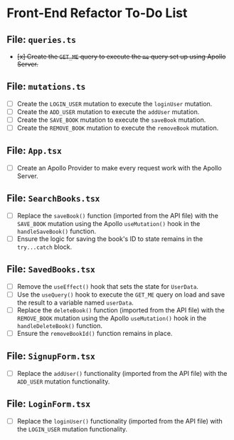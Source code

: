 # Front-End Refactor To-Do List

## **File: `queries.ts`**
- ~~[x] Create the `GET_ME` query to execute the `me` query set up using Apollo Server.~~

## **File: `mutations.ts`**
- [ ] Create the `LOGIN_USER` mutation to execute the `loginUser` mutation.
- [ ] Create the `ADD_USER` mutation to execute the `addUser` mutation.
- [ ] Create the `SAVE_BOOK` mutation to execute the `saveBook` mutation.
- [ ] Create the `REMOVE_BOOK` mutation to execute the `removeBook` mutation.

## **File: `App.tsx`**
- [ ] Create an Apollo Provider to make every request work with the Apollo Server.

## **File: `SearchBooks.tsx`**
- [ ] Replace the `saveBook()` function (imported from the API file) with the `SAVE_BOOK` mutation using the Apollo `useMutation()` hook in the `handleSaveBook()` function.
- [ ] Ensure the logic for saving the book's ID to state remains in the `try...catch` block.

## **File: `SavedBooks.tsx`**
- [ ] Remove the `useEffect()` hook that sets the state for `UserData`.
- [ ] Use the `useQuery()` hook to execute the `GET_ME` query on load and save the result to a variable named `userData`.
- [ ] Replace the `deleteBook()` function (imported from the API file) with the `REMOVE_BOOK` mutation using the Apollo `useMutation()` hook in the `handleDeleteBook()` function.
- [ ] Ensure the `removeBookId()` function remains in place.

## **File: `SignupForm.tsx`**
- [ ] Replace the `addUser()` functionality (imported from the API file) with the `ADD_USER` mutation functionality.

## **File: `LoginForm.tsx`**
- [ ] Replace the `loginUser()` functionality (imported from the API file) with the `LOGIN_USER` mutation functionality.